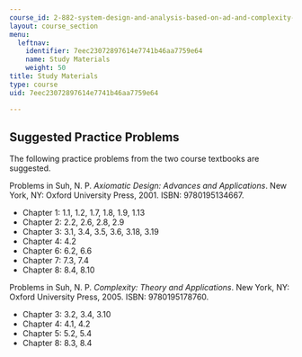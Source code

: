 ```yaml
---
course_id: 2-882-system-design-and-analysis-based-on-ad-and-complexity-theories-spring-2005
layout: course_section
menu:
  leftnav:
    identifier: 7eec23072897614e7741b46aa7759e64
    name: Study Materials
    weight: 50
title: Study Materials
type: course
uid: 7eec23072897614e7741b46aa7759e64

---
```


Suggested Practice Problems
---------------------------

The following practice problems from the two course textbooks are suggested.

Problems in Suh, N. P. _Axiomatic Design: Advances and Applications_. New York, NY: Oxford University Press, 2001. ISBN: 9780195134667.

*   Chapter 1: 1.1, 1.2, 1.7, 1.8, 1.9, 1.13
*   Chapter 2: 2.2, 2.6, 2.8, 2.9
*   Chapter 3: 3.1, 3.4, 3.5, 3.6, 3.18, 3.19
*   Chapter 4: 4.2
*   Chapter 6: 6.2, 6.6
*   Chapter 7: 7.3, 7.4
*   Chapter 8: 8.4, 8.10

Problems in Suh, N. P. _Complexity: Theory and Applications_. New York, NY: Oxford University Press, 2005. ISBN: 9780195178760.

*   Chapter 3: 3.2, 3.4, 3.10
*   Chapter 4: 4.1, 4.2
*   Chapter 5: 5.2, 5.4
*   Chapter 8: 8.3, 8.4